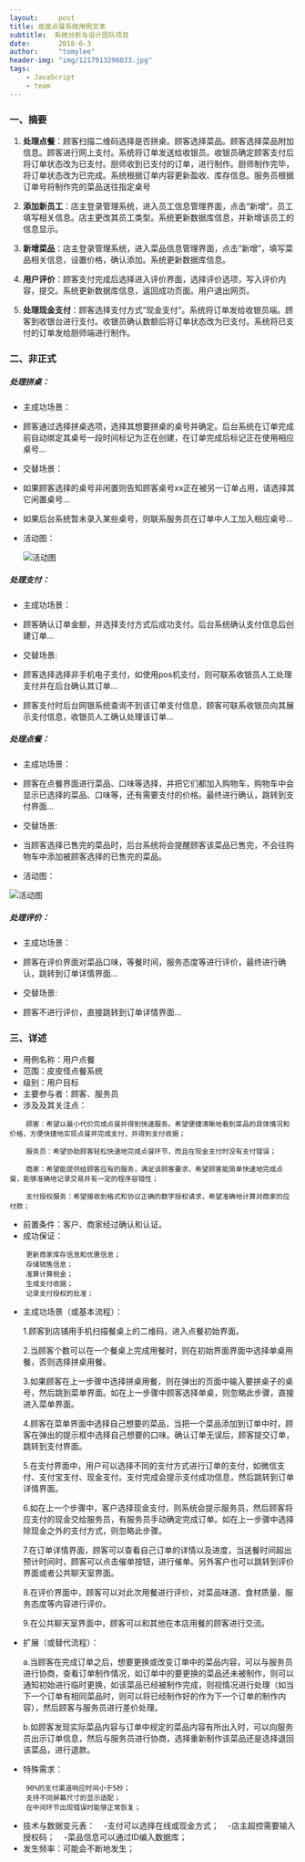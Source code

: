```yaml
---
layout:     post
title: 皮皮点餐系统用例文本
subtitle:  系统分析与设计团队项目
date:       2018-6-3
author:     "tomylee"
header-img: "img/1217913296033.jpg"
tags:
    - JavaScript
    - team
---
```

### 一、摘要

1. **处理点餐**：顾客扫描二维码选择是否拼桌。顾客选择菜品。顾客选择菜品附加信息。顾客进行网上支付。系统将订单发送给收银员。收银员确定顾客支付后将订单状态改为已支付。厨师收到已支付的订单，进行制作。厨师制作完毕，将订单状态改为已完成。系统根据订单内容更新盈收、库存信息。服务员根据订单号将制作完的菜品送往指定桌号

2. **添加新员工**：店主登录管理系统，进入员工信息管理界面，点击“新增”。员工填写相关信息。店主更改其员工类型。系统更新数据库信息，并新增该员工的信息显示。

3. **新增菜品**：店主登录管理系统，进入菜品信息管理界面，点击“新增”，填写菜品相关信息，设置价格，确认添加。系统更新数据库信息。

4. **用户评价**：顾客支付完成后选择进入评价界面，选择评价选项，写入评价内容，提交。系统更新数据库信息，返回成功页面。用户退出网页。

5. **处理现金支付**：顾客选择支付方式“现金支付”。系统将订单发给收银员端。顾客到收银台进行支付。收银员确认数额后将订单状态改为已支付。系统将已支付的订单发给厨师端进行制作。

### 二、非正式

##### 处理拼桌：
- 主成功场景：
- 顾客通过选择拼桌选项，选择其想要拼桌的桌号并确定。后台系统在订单完成前自动绑定其桌号一段时间标记为正在创建，在订单完成后标记正在使用相应桌号...

- 交替场景：
- 如果顾客选择的桌号非闲置则告知顾客桌号xx正在被另一订单占用，请选择其它闲置桌号...
- 如果后台系统暂未录入某些桌号，则联系服务员在订单中人工加入相应桌号... 
- 活动图：

    ![活动图](/img/usecase/拼单活动图.png)


##### 处理支付：
- 主成功场景：
- 顾客确认订单金额，并选择支付方式后成功支付。后台系统确认支付信息后创建订单...

- 交替场景:
- 顾客选择选择非手机电子支付，如使用pos机支付，则可联系收银员人工处理支付并在后台确认其订单...
- 顾客支付时后台网银系统查询不到该订单支付信息，顾客可联系收银员向其展示支付信息，收银员人工确认处理该订单...

##### 处理点餐：
- 主成功场景：
- 顾客在点餐界面进行菜品、口味等选择，并把它们都加入购物车，购物车中会显示已选择的菜品、口味等，还有需要支付的价格。最终进行确认，跳转到支付界面...

- 交替场景:
- 当顾客选择已售完的菜品时，后台系统将会提醒顾客该菜品已售完，不会往购物车中添加被顾客选择的已售完的菜品。
- 活动图：

![活动图](/img/usecase/点餐活动图.png)


##### 处理评价：
- 主成功场景：
- 顾客在评价界面对菜品口味，等餐时间，服务态度等进行评价，最终进行确认，跳转到订单详情界面...

- 交替场景:
- 顾客不进行评价，直接跳转到订单详情界面...

### 三、详述

- 用例名称：用户点餐
- 范围：皮皮怪点餐系统
- 级别：用户目标
- 主要参与者：顾客、服务员
- 涉及及其关注点：
```
    顾客：希望以最小代价完成点餐并得到快速服务。希望便捷清晰地看到菜品的具体情况和价格，方便快捷地实现点餐并完成支付，并得到支付收据；
    
    服务员：希望协助顾客轻松快速地完成点餐环节，而且在现金支付时没有支付错误；
    
    商家：希望能提供给顾客应有的服务，满足该顾客要求，希望顾客能简单快速地完成点餐，能够准确地记录交易并有一定的程序容错性；
    
    支付授权服务：希望接收到格式和协议正确的数字授权请求，希望准确地计算对商家的应付款；
 ```
    
- 前置条件：客户、商家经过确认和认证。
- 成功保证：
```
    更新商家库存信息和优惠信息；
    存储销售信息；
    准算计算税金；
    生成支付收据；
    记录支付授权的批准；
```
- 主成功场景（或基本流程）：

    1.顾客到店铺用手机扫描餐桌上的二维码，进入点餐初始界面。
    
    2.当顾客个数可以在一个餐桌上完成用餐时，则在初始界面界面中选择单桌用餐，否则选择拼桌用餐。
    
    3.如果顾客在上一步骤中选择拼桌用餐，则在弹出的页面中输入要拼桌子的桌号，然后跳到菜单界面。如在上一步骤中顾客选择单桌，则忽略此步骤，直接进入菜单界面。
    
    4.顾客在菜单界面中选择自己想要的菜品，当把一个菜品添加到订单中时，顾客在弹出的提示框中选择自己想要的口味。确认订单无误后，顾客提交订单，跳转到支付界面。
    
    5.在支付界面中，用户可以选择不同的支付方式进行订单的支付，如微信支付、支付宝支付、现金支付。支付完成会提示支付成功信息，然后跳转到订单详情界面。
    
    6.如在上一个步骤中，客户选择现金支付，则系统会提示服务员，然后顾客将应支付的现金交给服务员，有服务员手动确定完成订单。如在上一步骤中选择除现金之外的支付方式，则忽略此步骤。
    
    7.在订单详情界面，顾客可以查看自己订单的详情以及进度，当送餐时间超出预计时间时，顾客可以点击催单按钮，进行催单。另外客户也可以跳转到评价界面或者公共聊天室界面。
   
    8.在评价界面中，顾客可以对此次用餐进行评价，对菜品味道、食材质量、服务态度等内容进行评价。
   
    9.在公共聊天室界面中，顾客可以和其他在本店用餐的顾客进行交流。
    
- 扩展（或替代流程）：

    a.当顾客在完成订单之后，想要更换或改变订单中的菜品内容，可以与服务员进行协商，查看订单制作情况，如订单中的要更换的菜品还未被制作，则可以通知初始进行临时更换，如该菜品已经被制作完成，则视情况进行处理（如当下一个订单有相同菜品时，则可以将已经制作好的作为下一个订单的制作内容），然后顾客与服务员进行差价处理。
    
    b.如顾客发现实际菜品内容与订单中规定的菜品内容有所出入时，可以向服务员出示订单信息，然后与服务员进行协商，选择重新制作该菜品还是选择退回该菜品，进行退款。
    
- 特殊需求：
```
    90%的支付渠道响应时间小于5秒；
    支持不同屏幕尺寸的显示适配；
    在中间环节出现错误时能够正常恢复；
 ```
 
- 技术与数据变元表：
    -支付可以选择在线或现金方式；
    -店主超控需要输入授权码；
    -菜品信息可以通过ID编入数据库；
- 发生频率：可能会不断地发生；


